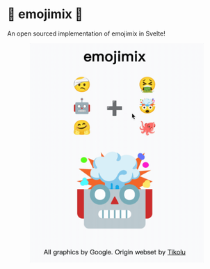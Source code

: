 # 🤖 emojimix 🤖

An open sourced implementation of emojimix in Svelte!

<p align="center">
  <img src="./img/show.gif" style="width:400px;"/>
</p>
